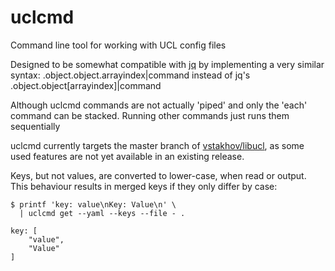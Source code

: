uclcmd
======

Command line tool for working with UCL config files

Designed to be somewhat compatible with [jq](http://stedolan.github.io/jq/)
by implementing a very similar syntax: .object.object.arrayindex|command
instead of jq's .object.object[arrayindex]|command

Although uclcmd commands are not actually 'piped' and only the 'each' command
can be stacked. Running other commands just runs them sequentially

uclcmd currently targets the master branch of [vstakhov/libucl], as some
used features are not yet available in an existing release.

Keys, but not values, are converted to lower-case, when read or output.
This behaviour results in merged keys if they only differ by case:

```
$ printf 'key: value\nKey: Value\n' \
  | uclcmd get --yaml --keys --file - .
                      
key: [
    "value",
    "Value"
]
```

[vstakhov/libucl]: https://github.com/vstakhov/libucl

